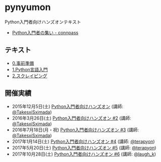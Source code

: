 # pynyumon
Python入門者向けハンズオンテキスト

* [Python入門者の集い - connpass](https://python-nyumon.connpass.com/ "Python入門者の集い - connpass")

## テキスト

* [0.事前準備](https://github.com/pynyumon/pynyumon/blob/master/0_preparation.md "pynyumon/0_preparation.md at master · pynyumon/pynyumon")
* [1.Python言語入門](https://github.com/pynyumon/pynyumon/blob/master/1_python_basics.md "pynyumon/1_python_basics.md at master · pynyumon/pynyumon")
* [2.スクレイピング](https://github.com/pynyumon/pynyumon/blob/master/2_scraping.md "pynyumon/2_scraping.md at master · pynyumon/pynyumon")

## 開催実績

* 2015年12月5日(土) [Python入門者向けハンズオン](https://python-nyumon.connpass.com/event/22808/)
  (講師: [@TakesxiSximada](https://twitter.com/TakesxiSximada))
* 2016年3月26日(土) [Python入門者向けハンズオン #2](https://python-nyumon.connpass.com/event/26257/)
  (講師: [@TakesxiSximada](https://twitter.com/TakesxiSximada))
* 2016年7月18日(月・祝) [Python入門者向けハンズオン #3](https://python-nyumon.connpass.com/event/34242/)
   (講師: [@TakesxiSximada](https://twitter.com/TakesxiSximada))
* 2017年1月14日(土) [Python入門者向けハンズオン #4](https://python-nyumon.connpass.com/event/44645/)
  (講師: [@terapyon](https://twitter.com/terapyon))
* 2017年5月20日(土) [Python入門者向けハンズオン #5](https://python-nyumon.connpass.com/event/53300/)
  (講師: [@terapyon](https://twitter.com/terapyon))
* 2017年10月28日(土) [Python入門者向けハンズオン #6](https://python-nyumon.connpass.com/event/62147/)
  (講師: [@laugh_k](https://twitter.com/laugh_k))
